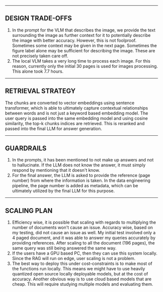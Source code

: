 
-----------------
DESIGN TRADE-OFFS
-----------------
1. In the prompt for the VLM that describes the image, we provide the text surrounding the image as further context for it to potentially describe the image with better accuracy. However, this is not foolproof. Sometimes some context may be given in the next page. Sometimes the figure label alone may be sufficient for describing the image. These are not precisely taken care off.
2. The local VLM takes a very long time to process each image. For this reason, currently only the initial 30 pages is used for images processing. This alone took 7.7 hours. 

------------------
RETRIEVAL STRATEGY
------------------
The chunks are converted to vector embeddings using sentence transformer, which is able to ultimately capture contextual relationships between words and is not just a keyword based embedding model.
The user query is passed into the same embedding model and using cosine similarity, the top-k chunks indices are retrieved. This is reranked and passed into the final LLM for answer generation.

----------
GUARDRAILS
----------
1. In the prompts, it has been mentioned to not make up answers and not to hallucinate. If the LLM does not know the answer, it must simply respond by mentioning that it doesn't know.
2. For the final answer, the LLM is asked to provide the reference (page number) from where the information is taken. In the data engineering pipeline, the page number is added as metadata, which can be ultimately utilized by the final LLM for this purpose. 

------------
SCALING PLAN
------------
1. Efficiency wise, it is possible that scaling with regards to multiplying the number of documents won't cause an issue. Accuracy wise, based on my testing, did not cause an issue as well. My initial test involved only a 4 paged document, and it was able to answer my queries accurately by providing references. After scaling to all the document (196 pages), the same query was still being answered the same way.
2. If the users have a GPU based PC, then they can use this system locally. Since the RAG will run on edge, user scaling is not a problem.
3. The best way to deploy this under cost-constraints is to make most of the functions run locally. This means we might have to use heavily quantized open source locally deployable models, but at the cost of accuracy. Another obvious way is to use cloud based models that are cheap. This will require studying multiple models and evaluating them.